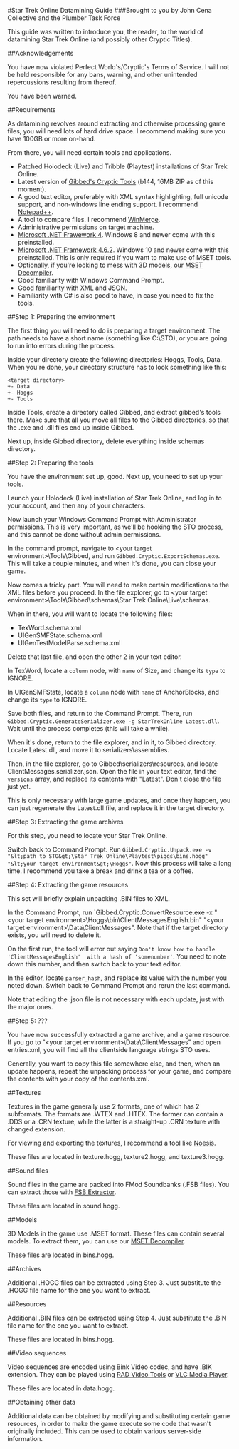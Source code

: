 #Star Trek Online Datamining Guide
###Brought to you by John Cena Collective and the Plumber Task Force

This guide was written to introduce you, the reader, to the world of datamining Star Trek Online (and possibly other Cryptic Titles).

##Acknowledgements

You have now violated Perfect World's/Cryptic's Terms of Service. I will not be held responsible for any bans, warning, and other unintended repercussions resulting from thereof.

You have been warned.

##Requirements

As datamining revolves around extracting and otherwise processing game files, you will need lots of hard drive space. I recommend making sure you have 100GB or more on-hand.

From there, you will need certain tools and applications.

* Patched Holodeck (Live) and Tribble (Playtest) installations of Star Trek Online.
* Latest version of [Gibbed's Cryptic Tools](http://svn.gib.me/builds/cryptic/) (b144, 16MB ZIP as of this moment).
* A good text editor, preferably with XML syntax highlighting, full unicode support, and non-windows line ending support. I recommend [Notepad++](https://notepad-plus-plus.org/).
* A tool to compare files. I recommend [WinMerge](http://winmerge.org/?lang=en).
* Administrative permissions on target machine.
* [Microsoft .NET Frawework 4](https://www.microsoft.com/en-us/download/details.aspx?id=17851). Windows 8 and newer come with this preinstalled.
* [Microsoft .NET Framework 4.6.2](https://www.microsoft.com/en-us/download/details.aspx?id=53345). Windows 10 and newer come with this preinstalled. This is only required if you want to make use of MSET tools.
* Optionally, if you're looking to mess with 3D models, our [MSET Decompiler](https://github.com/PlumberTaskForce/MSET-Decompiler/releases/latest).
* Good familiarity with Windows Command Prompt.
* Good familiarity with XML and JSON.
* Familiarity with C# is also good to have, in case you need to fix the tools.

##Step 1: Preparing the environment

The first thing you will need to do is preparing a target environment. The path needs to have a short name (something like C:\STO), or you are going to run into errors during the process.

Inside your directory create the following directories: Hoggs, Tools, Data. When you're done, your directory structure has to look something like this:

    <target directory>
    +- Data
    +- Hoggs
    +- Tools

Inside Tools, create a directory called Gibbed, and extract gibbed's tools there. Make sure that all you move all files to the Gibbed directories, so that the .exe and .dll files end up inside Gibbed.

Next up, inside Gibbed directory, delete everything inside schemas directory.

##Step 2: Preparing the tools

You have the environment set up, good. Next up, you need to set up your tools.

Launch your Holodeck (Live) installation of Star Trek Online, and log in to your account, and then any of your characters.

Now launch your Windows Command Prompt with Administrator permissions. This is very important, as we'll be hooking the STO process, and this cannot be done without admin permissions.

In the command prompt, navigate to &lt;your target environment&gt;\Tools\Gibbed, and run `Gibbed.Cryptic.ExportSchemas.exe`. This will take a couple minutes, and when it's done, you can close your game.

Now comes a tricky part. You will need to make certain modifications to the XML files before you proceed. In the file explorer, go to &lt;your target environment&gt;\Tools\Gibbed\schemas\Star Trek Online\Live\schemas.

When in there, you will want to locate the following files:

* TexWord.schema.xml
* UIGenSMFState.schema.xml
* UIGenTestModelParse.schema.xml

Delete that last file, and open the other 2 in your text editor.

In TexWord, locate a `column` node, with `name` of Size, and change its `type` to IGNORE.

In UIGenSMFState, locate a `column` node with `name` of AnchorBlocks, and change its `type` to IGNORE.

Save both files, and return to the Command Prompt. There, run `Gibbed.Cryptic.GenerateSerializer.exe -g StarTrekOnline Latest.dll`. Wait until the process completes (this will take a while).

When it's done, return to the file explorer, and in it, to Gibbed directory. Locate Latest.dll, and move it to serializers\assemblies.

Then, in the file explorer, go to Gibbed\serializers\resources, and locate ClientMessages.serializer.json. Open the file in your text editor, find the `versions` array, and replace its contents with "Latest". Don't close the file just yet.

This is only necessary with large game updates, and once they happen, you can just regenerate the Latest.dll file, and replace it in the target directory.

##Step 3: Extracting the game archives

For this step, you need to locate your Star Trek Online.

Switch back to Command Prompt. Run `Gibbed.Cryptic.Unpack.exe -v "&lt;path to STO&gt;\Star Trek Online\Playtest\piggs\bins.hogg" "&lt;your target environment&gt;\Hoggs"`. Now this process will take a long time. I recommend you take a break and drink a tea or a coffee.

##Step 4: Extracting the game resources

This set will briefly explain unpacking .BIN files to XML.

In the Command Prompt, run `Gibbed.Cryptic.ConvertResource.exe -x "&lt;your target environment&gt;\Hoggs\bin\ClientMessagesEnglish.bin" "&lt;your target environment&gt;\Data\ClientMessages". Note that if the target directory exists, you will need to delete it.

On the first run, the tool will error out saying `Don't know how to handle 'ClientMessagesEnglish'  with a hash of 'somenumber'`. You need to note down this number, and then switch back to your text editor.

In the editor, locate `parser_hash`, and replace its value with the number you noted down. Switch back to Command Prompt and rerun the last command.

Note that editing the .json file is not necessary with each update, just with the major ones.

##Step 5: ???

You have now successfully extracted a game archive, and a game resource. If you go to "&lt;your target environment&gt;\Data\ClientMessages" and open entries.xml, you will find all the clientside language strings STO uses.

Generally, you want to copy this file somewhere else, and then, when an update happens, repeat the unpacking process for your game, and compare the contents with your copy of the contents.xml.

##Textures

Textures in the game generally use 2 formats, one of which has 2 subformats. The formats are .WTEX and .HTEX. The former can contain a .DDS or a .CRN texture, while the latter is a straight-up .CRN texture with changed extension.

For viewing and exporting the textures, I recommend a tool like [Noesis](http://richwhitehouse.com/index.php?content=inc_projects.php).

These files are located in texture.hogg, texture2.hogg, and texture3.hogg.

##Sound files

Sound files in the game are packed into FMod Soundbanks (.FSB files). You can extract those with [FSB Extractor](http://aezay.dk/aezay/fsbextractor/).

These files are located in sound.hogg.

##Models

3D Models in the game use .MSET format. These files can contain several models. To extract them, you can use our [MSET Decompiler](https://github.com/PlumberTaskForce/MSET-Decompiler/releases/latest).

These files are located in bins.hogg.

##Archives

Additional .HOGG files can be extracted using Step 3. Just substitute the .HOGG file name for the one you want to extract.

##Resources

Additional .BIN files can be extracted using Step 4. Just substitute the .BIN file name for the one you want to extract.

These files are located in bins.hogg.

##Video sequences

Video sequences are encoded using Bink Video codec, and have .BIK extension. They can be played using [RAD Video Tools](http://www.radgametools.com/bnkdown.htm) or [VLC Media Player](http://www.videolan.org/vlc/index.html).

These files are located in data.hogg.

##Obtaining other data

Additional data can be obtained by modifying and substituting certain game resources, in order to make the game execute some code that wasn't originally included. This can be used to obtain various server-side information.
